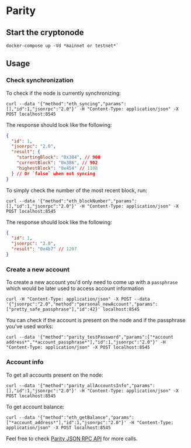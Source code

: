 # Parity

## Start the cryptonode

```shell
docker-compose up -Vd *mainnet or testnet*`
```

## Usage
### Check synchronization
To check if the node is currently synchronizing:
```shell
curl --data '{"method":"eth_syncing","params":[],"id":1,"jsonrpc":"2.0"}' -H "Content-Type: application/json" -X POST localhost:8545
```

The response should look like the following:
```json
{
  "id": 1,
  "jsonrpc": "2.0",
  "result": {
    "startingBlock": "0x384", // 900
    "currentBlock": "0x386", // 902
    "highestBlock": "0x454" // 1108
  } // Or `false` when not syncing
}
```

To simply check the number of the most recent block, run:
```shell
curl --data '{"method":"eth_blockNumber","params":[],"id":1,"jsonrpc":"2.0"}' -H "Content-Type: application/json" -X POST localhost:8545
```

The response should look like the following:
```json
{
  "id": 1,
  "jsonrpc": "2.0",
  "result": "0x4b7" // 1207
}
```
### Create a new account

To create a new account you'd only need to come up with a `passphrase` which would be later used to access account information

```shell
curl -H "Content-Type: application/json" -X POST --data '{"jsonrpc":"2.0","method":"personal_newAccount","params":["pretty_safe_passphrase"],"id":42}' localhost:8545
```

You can check if the account is present on the node and if the passphrase you've used works:
```shell
curl --data '{"method":"parity_testPassword","params":["*account address*","*account_passphrase*"],"id":1,"jsonrpc":"2.0"}' -H "Content-Type: application/json" -X POST localhost:8545
```

### Account info

To get all accounts present on the node:

```shell
curl --data '{"method":"parity_allAccountsInfo","params":[],"id":1,"jsonrpc":"2.0"}' -H "Content-Type: application/json" -X POST localhost:8545
```

To get account balance:
```shell
curl --data '{"method":"eth_getBalance","params":["*account_address*"],"id":1,"jsonrpc":"2.0"}' -H "Content-Type: application/json" -X POST localhost:8545
```

Feel free to check [Parity JSON RPC API](https://openethereum.github.io/JSONRPC) for more calls.
